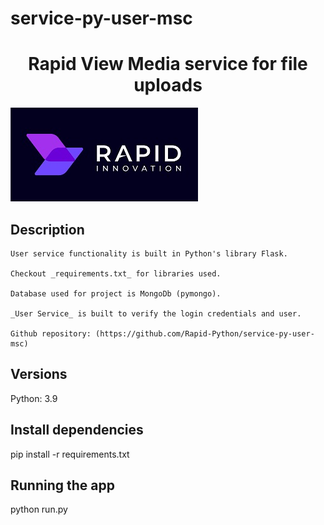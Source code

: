 # service-py-user-msc

<h1 align="center">
  Rapid View Media service for file uploads
</h1>

![Project Logo](./assets/Rapid%20Logo.jpeg)


## Description

```
User service functionality is built in Python's library Flask.

Checkout _requirements.txt_ for libraries used.

Database used for project is MongoDb (pymongo).

_User Service_ is built to verify the login credentials and user.

Github repository: (https://github.com/Rapid-Python/service-py-user-msc)
```

## Versions

Python: 3.9

## Install dependencies

pip install -r requirements.txt

## Running the app

python run.py
